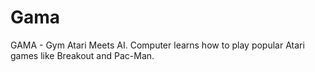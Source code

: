 # Gama
GAMA - Gym Atari Meets AI. Computer learns how to play popular Atari games like Breakout and Pac-Man.
